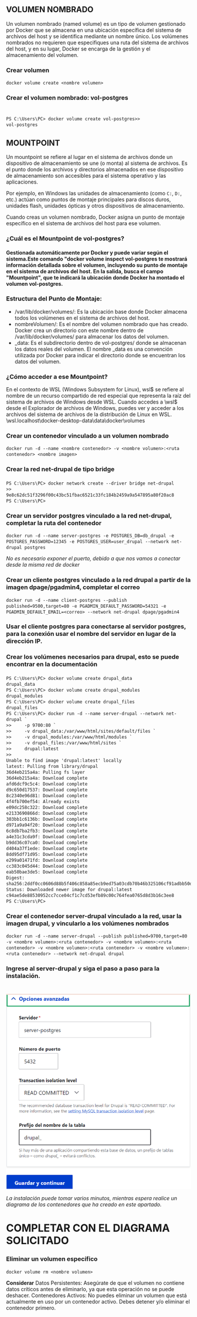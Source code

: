 ## VOLUMEN NOMBRADO
Un volumen nombrado (named volume) es un tipo de volumen gestionado por Docker que se almacena en una ubicación específica del sistema de archivos del host y se identifica mediante un nombre único. Los volúmenes nombrados no requieren que especifiques una ruta del sistema de archivos del host, y en su lugar, Docker se encarga de la gestión y el almacenamiento del volumen.


### Crear volumen
```
docker volume create <nombre volumen>
```

### Crear el volumen nombrado: vol-postgres
# 
```
PS C:\Users\PC> docker volume create vol-postgres>>
vol-postgres
```

## MOUNTPOINT
Un mountpoint se refiere al lugar en el sistema de archivos donde un dispositivo de almacenamiento se une (o monta) al sistema de archivos. Es el punto donde los archivos y directorios almacenados en ese dispositivo de almacenamiento son accesibles para el sistema operativo y las aplicaciones.

Por ejemplo, en Windows las unidades de almacenamiento (como `C:`, `D:`, etc.) actúan como puntos de montaje principales para discos duros, unidades flash, unidades ópticas y otros dispositivos de almacenamiento.

Cuando creas un volumen nombrado, Docker asigna un punto de montaje específico en el sistema de archivos del host para ese volumen.

### ¿Cuál es el Mountpoint de vol-postgres?
#### Gestionada automáticamente por Docker y puede variar según el sistema.Este comando "docker volume inspect vol-postgres te mostrará información detallada sobre el volumen, incluyendo su punto de montaje en el sistema de archivos del host. En la salida, busca el campo "Mountpoint", que te indicará la ubicación donde Docker ha montado el volumen vol-postgres.

### Estructura del Punto de Montaje:
- /var/lib/docker/volumes/: Es la ubicación base donde Docker almacena todos los volúmenes en el sistema de archivos del host.
- nombreVolumen/: Es el nombre del volumen nombrado que has creado. Docker crea un directorio con este nombre dentro de /var/lib/docker/volumes/ para almacenar los datos del volumen.
- _data: Es el subdirectorio dentro de vol-postgres/ donde se almacenan los datos reales del volumen. El nombre _data es una convención utilizada por Docker para indicar el directorio donde se encuentran los datos del volumen.

### ¿Cómo acceder a ese Mountpoint?
En el contexto de WSL (Windows Subsystem for Linux), wsl$ se refiere al nombre de un recurso compartido de red especial que representa la raíz del sistema de archivos de Windows desde WSL. Cuando accedes a \\wsl$ desde el Explorador de archivos de Windows, puedes ver y acceder a los archivos del sistema de archivos de la distribución de Linux en WSL.
\\wsl.localhost\docker-desktop-data\data\docker\volumes

### Crear un contenedor vinculado a un volumen nombrado
```
docker run -d --name <nombre contenedor> -v <nombre volumen>:<ruta contenedor> <nombre imagen>
```

### Crear la red net-drupal de tipo bridge
####
```
PS C:\Users\PC> docker network create --driver bridge net-drupal
>>
9e8c62dc51f3296f00c43bc51fbac6521c33fc184b2459a9a547895a80f20ac8
PS C:\Users\PC>
 ```

### Crear un servidor postgres vinculado a la red net-drupal, completar la ruta del contenedor
```
docker run -d --name server-postgres -e POSTGRES_DB=db_drupal -e POSTGRES_PASSWORD=12345 -e POSTGRES_USER=user_drupal --network net-drupal postgres
```
_No es necesario exponer el puerto, debido a que nos vamos a conectar desde la misma red de docker_

### Crear un cliente postgres vinculado a la red drupal a partir de la imagen dpage/pgadmin4, completar el correo
```
docker run -d --name client-postgres --publish published=9500,target=80 -e PGADMIN_DEFAULT_PASSWORD=54321 -e PGADMIN_DEFAULT_EMAIL=<correo> --network net-drupal dpage/pgadmin4
```

### Usar el cliente postgres para conectarse al servidor postgres, para la conexión usar el nombre del servidor en lugar de la dirección IP.

### Crear los volúmenes necesarios para drupal, esto se puede encontrar en la documentación
####
```
PS C:\Users\PC> docker volume create drupal_data
drupal_data
PS C:\Users\PC> docker volume create drupal_modules
drupal_modules
PS C:\Users\PC> docker volume create drupal_files
drupal_files
PS C:\Users\PC> docker run -d --name server-drupal --network net-drupal `
>>     -p 9700:80 `
>>     -v drupal_data:/var/www/html/sites/default/files `
>>     -v drupal_modules:/var/www/html/modules `
>>     -v drupal_files:/var/www/html/sites `
>>     drupal:latest
>>
Unable to find image 'drupal:latest' locally
latest: Pulling from library/drupal
36d4eb215a4a: Pulling fs layer                                                                            
36d4eb215a4a: Download complete
afd6dcf9c5c4: Download complete
d9c650d17537: Download complete
8c2340e96d81: Download complete
4f4fb700ef54: Already exists
e09dc258c322: Download complete
e2133690866d: Download complete
303bb1c6136b: Download complete
d971a9a94f20: Download complete
6c8db7ba2fb3: Download complete
a4e31c3cda9f: Download complete
b9dd36c07ca0: Download complete
d404a37f1ede: Download complete
8dd95df71d95: Download complete
e299a01471fd: Download complete
cc383c045d44: Download complete
eab50bae3de5: Download complete
Digest: sha256:2ddf0cc0606d88b5f406c858a85ecb9ed75a03cdb70b46b325106cf91adbb50d
Status: Downloaded newer image for drupal:latest
c94ae5de88530952cc7cce04cf1c7cd53efb89c00c764fea0765d8d3b16c3ee8
PS C:\Users\PC>
```

### Crear el contenedor server-drupal vinculado a la red, usar la imagen drupal, y vincularlo a los volúmenes nombrados
```
docker run -d --name server-drupal --publish published=9700,target=80 -v <nombre volumen>:<ruta contenedor> -v <nombre volumen>:<ruta contenedor> -v <nombre volumen>:<ruta contenedor> -v <nombre volumen>:<ruta contenedor> --network net-drupal drupal
```

### Ingrese al server-drupal y siga el paso a paso para la instalación.
# 
![Imagen](img/image1.png)



_La instalación puede tomar varios minutos, mientras espera realice un diagrama de los contenedores que ha creado en este apartado._

# COMPLETAR CON EL DIAGRAMA SOLICITADO

### Eliminar un volumen específico
```
docker volume rm <nombre volumen>
```
**Considerar**
Datos Persistentes: Asegúrate de que el volumen no contiene datos críticos antes de eliminarlo, ya que esta operación no se puede deshacer.
Contenedores Activos: No puedes eliminar un volumen que está actualmente en uso por un contenedor activo. Debes detener y/o eliminar el contenedor primero.
